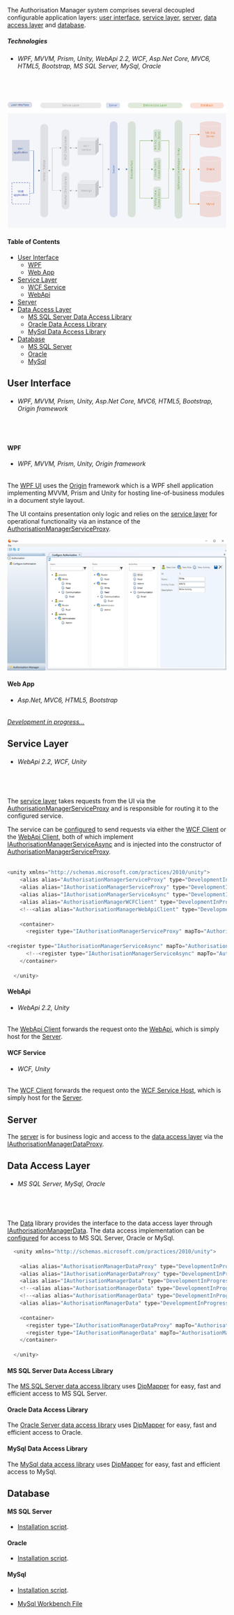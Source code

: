 The Authorisation Manager system comprises several decoupled configurable application layers: [user interface](#user-interface), [service layer](#service-layer), [server](#server), [data access layer](#data-access-layer) and [database](#database).

##### Technologies
* ###### WPF, MVVM, Prism, Unity, WebApi 2.2, WCF, Asp.Net Core, MVC6, HTML5, Bootstrap, MS SQL Server, MySql, Oracle
#####  

![Alt text](/README-images/component_diagram.png?raw=true "Component Diagram")

#### Table of Contents
* [User Interface](#user-interface)
  * [WPF](#wpf)
  * [Web App](#web-app)
* [Service Layer](#service-layer)
  * [WCF Service](#wcf-service)
  * [WebApi](#webapi)
* [Server](#server)
* [Data Access Layer](#data-access-layer)
  * [MS SQL Server Data Access Library](#ms-sql-server-data-access-library)
  * [Oracle Data Access Library](#oracle-data-access-library)
  * [MySql Data Access Library](#mysql-data-access-library)
* [Database](#database)
  * [MS SQL Server](#ms-sql-server)
  * [Oracle](#oracle)
  * [MySql](#mysql)

## User Interface
* ###### WPF, MVVM, Prism, Unity, Asp.Net Core, MVC6, HTML5, Bootstrap, Origin framework
#####  

#### WPF
* ###### WPF, MVVM, Prism, Unity, Origin framework
The [WPF UI](https://github.com/grantcolley/authorisationmanager/tree/master/UI/WPF) uses the [Origin](https://github.com/grantcolley/origin) framework which is a WPF shell application implementing MVVM, Prism and Unity for hosting line-of-business modules in a document style layout.

The UI contains presentation only logic and relies on the [service layer](https://github.com/grantcolley/authorisationmanager/tree/master/Service/DevelopmentInProgress.AuthorisationManager.Service) for operational functionality via an instance of the [AuthorisationManagerServiceProxy](https://github.com/grantcolley/authorisationmanager/blob/master/Service/DevelopmentInProgress.AuthorisationManager.Service/AuthorisationManagerServiceProxy.cs).

![Alt text](/README-images/wpf_ui.PNG?raw=true "WPF GUI")

#### Web App
* ###### Asp.Net, MVC6, HTML5, Bootstrap
[*Development in progress...*](https://github.com/grantcolley/authorisationmanager/tree/master/UI/ASPNetCore)

## Service Layer
* ###### WebApi 2.2, WCF, Unity
#####  

The [service layer](https://github.com/grantcolley/authorisationmanager/tree/master/Service/DevelopmentInProgress.AuthorisationManager.Service) takes requests from the UI via the [AuthorisationManagerServiceProxy](https://github.com/grantcolley/authorisationmanager/blob/master/Service/DevelopmentInProgress.AuthorisationManager.Service/AuthorisationManagerServiceProxy.cs) and is responsible for routing it to the configured service.

The service can be [configured](https://github.com/grantcolley/authorisationmanager/blob/master/Service/DevelopmentInProgress.AuthorisationManager.Service/Configuration/DevelopmentInProgress.AuthorisationManager.Service.Unity.config) to send requests via either the [WCF Client](https://github.com/grantcolley/authorisationmanager/tree/master/Service/WCFClient) or the [WebApi Client](https://github.com/grantcolley/authorisationmanager/tree/master/Service/WebApiClient), both of which implement [IAuthorisationManagerServiceAsync](https://github.com/grantcolley/authorisationmanager/blob/master/Service/DevelopmentInProgress.AuthorisationManager.Service/IAuthorisationManagerServiceAsync.cs) and is injected into the constructor of [AuthorisationManagerServiceProxy](https://github.com/grantcolley/authorisationmanager/blob/master/Service/DevelopmentInProgress.AuthorisationManager.Service/AuthorisationManagerServiceProxy.cs).

```C#

<unity xmlns="http://schemas.microsoft.com/practices/2010/unity">
    <alias alias="AuthorisationManagerServiceProxy" type="DevelopmentInProgress.AuthorisationManager.Service.AuthorisationManagerServiceProxy, DevelopmentInProgress.AuthorisationManager.Service" />
    <alias alias="IAuthorisationManagerServiceProxy" type="DevelopmentInProgress.AuthorisationManager.Service.IAuthorisationManagerServiceProxy, DevelopmentInProgress.AuthorisationManager.Service" />
    <alias alias="IAuthorisationManagerServiceAsync" type="DevelopmentInProgress.AuthorisationManager.Service.IAuthorisationManagerServiceAsync, DevelopmentInProgress.AuthorisationManager.Service" />    
    <alias alias="AuthorisationManagerWCFClient" type="DevelopmentInProgress.AuthorisationManager.WCFClient.AuthorisationManagerWCFClient, DevelopmentInProgress.AuthorisationManager.WCFClient" />
    <!--<alias alias="AuthorisationManagerWebApiClient" type="DevelopmentInProgress.AuthorisationManager.WebApiClient.AuthorisationManagerWebApiClient, DevelopmentInProgress.AuthorisationManager.WebApiClient" />-->

    <container>
      <register type="IAuthorisationManagerServiceProxy" mapTo="AuthorisationManagerServiceProxy"/>

<register type="IAuthorisationManagerServiceAsync" mapTo="AuthorisationManagerWCFClient"/>
      <!--<register type="IAuthorisationManagerServiceAsync" mapTo="AuthorisationManagerWebApiClient"/>-->
    </container>

  </unity>
```
#### WebApi
* ###### WebApi 2.2, Unity
The [WebApi Client](https://github.com/grantcolley/authorisationmanager/tree/master/Service/WebApiClient) forwards the request onto the [WebApi](https://github.com/grantcolley/authorisationmanager/tree/master/Service/WebAPI), which is simply host for the [Server](https://github.com/grantcolley/authorisationmanager/tree/master/Service/DevelopmentInProgress.AuthorisationManager.Server).

#### WCF Service
* ###### WCF, Unity
The [WCF Client](https://github.com/grantcolley/authorisationmanager/tree/master/Service/WCFClient) forwards the request onto the [WCF Service Host](https://github.com/grantcolley/authorisationmanager/tree/master/Service/WCFServiceHost), which is simply host for the [Server](https://github.com/grantcolley/authorisationmanager/tree/master/Service/DevelopmentInProgress.AuthorisationManager.Server).

## Server
The [server](https://github.com/grantcolley/authorisationmanager/tree/master/Service/DevelopmentInProgress.AuthorisationManager.Server) is for business logic and access to the [data access layer](https://github.com/grantcolley/authorisationmanager/tree/master/Data/DevelopmentInProgress.AuthorisationManager.Data) via the [IAuthorisationManagerDataProxy](https://github.com/grantcolley/authorisationmanager/blob/master/Data/DevelopmentInProgress.AuthorisationManager.Data/IAuthorisationManagerDataProxy.cs).  

## Data Access Layer
* ###### MS SQL Server, MySql, Oracle
#####  

The [Data](https://github.com/grantcolley/authorisationmanager/tree/master/Data/DevelopmentInProgress.AuthorisationManager.Data) library provides the interface to the data access layer through [IAuthorisationManagerData](https://github.com/grantcolley/authorisationmanager/blob/master/Data/DevelopmentInProgress.AuthorisationManager.Data/IAuthorisationManagerData.cs).
The data access implementation can be [configured](https://github.com/grantcolley/authorisationmanager/blob/master/Data/DevelopmentInProgress.AuthorisationManager.Data/ServerConfiguration/DevelopmentInProgress.AuthorisationManager.Data.Unity.config) for access to MS SQL Server, Oracle or MySql.

```C#
  <unity xmlns="http://schemas.microsoft.com/practices/2010/unity">
    
    <alias alias="AuthorisationManagerDataProxy" type="DevelopmentInProgress.AuthorisationManager.Data.AuthorisationManagerDataProxy, DevelopmentInProgress.AuthorisationManager.Data" />
    <alias alias="IAuthorisationManagerDataProxy" type="DevelopmentInProgress.AuthorisationManager.Data.IAuthorisationManagerDataProxy, DevelopmentInProgress.AuthorisationManager.Data" />
    <alias alias="IAuthorisationManagerData" type="DevelopmentInProgress.AuthorisationManager.Data.IAuthorisationManagerData, DevelopmentInProgress.AuthorisationManager.Data" />
    <!--<alias alias="AuthorisationManagerData" type="DevelopmentInProgress.AuthorisationManager.Data.SQL.AuthorisationManagerData, DevelopmentInProgress.AuthorisationManager.Data.Oracle" />-->
    <!--<alias alias="AuthorisationManagerData" type="DevelopmentInProgress.AuthorisationManager.Data.SQL.AuthorisationManagerData, DevelopmentInProgress.AuthorisationManager.Data.MySql" />-->
    <alias alias="AuthorisationManagerData" type="DevelopmentInProgress.AuthorisationManager.Data.SQL.AuthorisationManagerData, DevelopmentInProgress.AuthorisationManager.Data.SQL" />
    
    <container>
      <register type="IAuthorisationManagerDataProxy" mapTo="AuthorisationManagerDataProxy"/>
      <register type="IAuthorisationManagerData" mapTo="AuthorisationManagerData"/>
    </container>

  </unity>
```

#### MS SQL Server Data Access Library
The [MS SQL Server data access library](https://github.com/grantcolley/authorisationmanager/tree/master/Data/DevelopmentInProgress.AuthorisationManager.Data.SQL) uses [DipMapper](https://github.com/grantcolley/dipmapper) for easy, fast and efficient access to MS SQL Server.

#### Oracle Data Access Library
The [Oracle Server data access library](https://github.com/grantcolley/authorisationmanager/tree/master/Data/DevelopmentInProgress.AuthorisationManager.Data.Oracle) uses [DipMapper](https://github.com/grantcolley/dipmapper) for easy, fast and efficient access to Oracle.

#### MySql Data Access Library
The [MySql data access library](https://github.com/grantcolley/authorisationmanager/tree/master/Data/DevelopmentInProgress.AuthorisationManager.Data.MySql) uses [DipMapper](https://github.com/grantcolley/dipmapper) for easy, fast and efficient access to MySql.

## Database
#### MS SQL Server
* [Installation script](https://github.com/grantcolley/authorisationmanager/blob/master/Data/DevelopmentInProgress.AuthorisationManager.Data.SQL/MSSQLServer_AuthorisationManager.sql).

#### Oracle
* [Installation script](https://github.com/grantcolley/authorisationmanager/blob/master/Data/DevelopmentInProgress.AuthorisationManager.Data.Oracle/Oracle_AuthorisationManager.sql).

#### MySql
* [Installation script](https://github.com/grantcolley/authorisationmanager/blob/master/Data/DevelopmentInProgress.AuthorisationManager.Data.MySql/MySql_AuthorisationManager.sql).

* [MySql Workbench File](https://github.com/grantcolley/authorisationmanager/blob/master/Data/DevelopmentInProgress.AuthorisationManager.Data.MySql/authorisationmanager.mwb)
